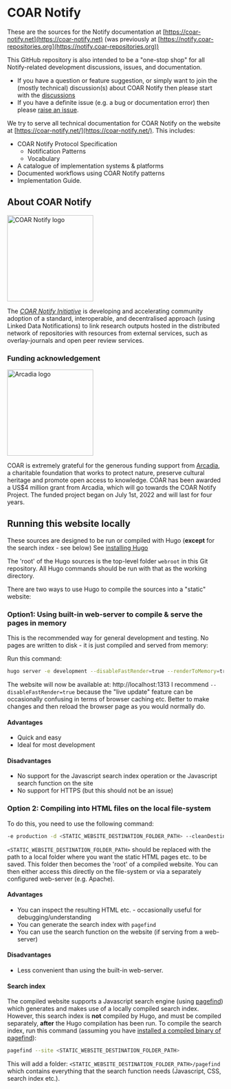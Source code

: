 # COAR Notify

These are the sources for the Notify documentation at [https://coar-notify.net](https://coar-notify.net)
(was previously at [https://notify.coar-repositories.org](https://notify.coar-repositories.org))

This GitHub repository is also intended to be a "one-stop shop" for all Notify-related development discussions, issues, and documentation.

- If you have a question or feature suggestion, or simply want to join the (mostly technical) discussion(s) about COAR Notify then please start with the [discussions](https://github.com/coar-notify/coar-notify.net/discussions)
- If you have a definite issue (e.g. a bug or documentation error) then please [raise an issue](https://github.com/coar-notify/coar-notify.net/issues/new/choose).

We try to serve all technical documentation for COAR Notify on the website at [https://coar-notify.net/](https://coar-notify.net/). This includes:
- COAR Notify Protocol Specification
  - Notification Patterns
  - Vocabulary
- A catalogue of implementation systems & platforms
- Documented workflows using COAR Notify patterns
- Implementation Guide.

## About COAR Notify
<img src="notify_logo.png" alt="COAR Notify logo" width="200"/>

The [*COAR Notify Initiative*](https://www.coar-repositories.org/notify/) is developing and accelerating community adoption of a standard, interoperable, and decentralised approach (using Linked Data Notifications) to link research outputs hosted in the distributed network of repositories with resources from external services, such as overlay-journals and open peer review services.

### Funding acknowledgement
<img src="arcadia_logo.jpg" alt="Arcadia logo" width="200"/>

COAR is extremely grateful for the generous funding support from [Arcadia](https://www.arcadiafund.org.uk), a charitable foundation that works to protect nature, preserve cultural heritage and promote open access to knowledge. COAR has been awarded a US$4 million grant from Arcadia, which will go towards the COAR Notify Project. The funded project began on July 1st, 2022 and will last for four years.

## Running this website locally
These sources are designed to be run or compiled with Hugo (**except** for the search index - see below)
See [installing Hugo](https://gohugo.io/getting-started/installing/)

The 'root' of the Hugo sources is the top-level folder `webroot` in this Git repository. All Hugo commands should be run with that as the working directory.

There are two ways to use Hugo to compile the sources into a "static" website:

### Option1: Using built-in web-server to compile & serve the pages in memory
This is the recommended way for general development and testing. No pages are written to disk - it is just compiled and served from memory:

Run this command:
```bash
hugo server -e development --disableFastRender=true --renderToMemory=true
```

The website will now be available at: http://localhost:1313
I recommend `--disableFastRender=true` because the "live update" feature can be occasionally confusing in terms of browser caching etc. Better to make changes and then reload the browser page as you would normally do.

#### Advantages
- Quick and easy
- Ideal for most development

#### Disadvantages
- No support for the Javascript search index operation or the Javascript search function on the site
- No support for HTTPS (but this should not be an issue)

### Option 2: Compiling into HTML files on the local file-system
To do this, you need to use the following command:
```bash
-e production -d <STATIC_WEBSITE_DESTINATION_FOLDER_PATH> --cleanDestinationDir
```

`<STATIC_WEBSITE_DESTINATION_FOLDER_PATH>` should be replaced with the path to a local folder where you want the static HTML pages etc. to be saved. This folder then becomes the 'root' of a compiled website. You can then either access this directly on the file-system or via a separately configured web-server (e.g. Apache).

#### Advantages
- You can inspect the resulting HTML etc. - occasionally useful for debugging/understanding
- You can generate the search index with `pagefind`
- You can use the search function on the website (if serving from a web-server)

#### Disadvantages
- Less convenient than using the built-in web-server.

#### Search index
The compiled website supports a Javascript search engine (using [pagefind](https://pagefind.app)) which generates and makes use of a locally compiled search index. However, this search index is **not** compiled by Hugo, and must be compiled separately, **after** the Hugo compilation has been run. To compile the search index, run this command (assuming you have [installed a compiled binary of pagefind](https://pagefind.app/docs/installation/)):
```bash
pagefind --site <STATIC_WEBSITE_DESTINATION_FOLDER_PATH>
```
This will add a folder: `<STATIC_WEBSITE_DESTINATION_FOLDER_PATH>/pagefind` which contains everything that the search function needs (Javascript, CSS, search index etc.).
